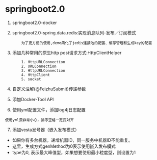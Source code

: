 # springboot2.0

1. springboot2.0-docker
2. springboot2.0-spring.data.redis:实现消息队列-发布／订阅模式
    
    ```
        为了更方便的使用,demo简化了jedis连接池的配置、缓存管理和生成key的配置
    ```
3. 添加几种常用的原生http post请求方式:HttpClientHelper

    ```
        1. HttpURLConnection
        2. URLConnection
        3. HttpURLConnection
        4. HttpClient
        5. socket
    ```
      
4. 自定义注解(@FeizhuSubmit)传递参数

5. 添加Docker-Tool API

6. 使用yml配置文件，添加log4j日志配置

```
使用yml要非常小心，排序空格一定要对齐
```

7. 添加vesta发号器（嵌入发布模式）
- 如果你有多台机器，递增机器ID，同一服务中机器ID不能重复。 
-  这里，生成方式genMethod为0表示使用嵌入发布模式 
- type为0, 表示最大峰值型，如果想要使用最小粒度型，则设置为1
